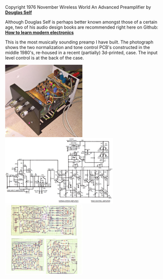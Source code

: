 Copyright 1976 November Wireless World An Advanced Preamplifier by [**Douglas Self**](http://www.douglas-self.com/ampins/library/ampartew.htm)

Although Douglas Self is perhaps better known amongst those of a certain age, two of his audio design books are recommended right here on Github: 
[**How to learn modern electronics**](https://github.com/joaocarvalhoopen/How_to_learn_modern_electronics)

This is the most musically sounding preamp I have built. The photograph shows the two normalization and tone control PCB's constructed in the middle 1980's, re-housed in a recent (partially) 3d-printed, case. The input level control is at the back of the case. 

<p align="left">
<img src="DSelfPreamp1.jpg" width="250" />  
<img src="DSelfPreamp.jpg" width="350" />   
<img src="pcb-layouts.jpg" width="250" />  	
</p>
	
